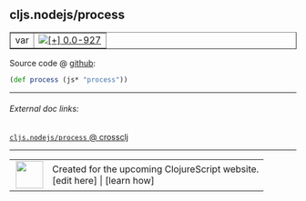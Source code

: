 ## cljs.nodejs/process



 <table border="1">
<tr>
<td>var</td>
<td><a href="https://github.com/cljsinfo/cljs-api-docs/tree/0.0-927"><img valign="middle" alt="[+] 0.0-927" title="Added in 0.0-927" src="https://img.shields.io/badge/+-0.0--927-lightgrey.svg"></a> </td>
</tr>
</table>









Source code @ [github](https://github.com/clojure/clojurescript/blob/r2227/src/cljs/cljs/nodejs.cljs#L8):

```clj
(def process (js* "process"))
```

<!--
Repo - tag - source tree - lines:

 <pre>
clojurescript @ r2227
└── src
    └── cljs
        └── cljs
            └── <ins>[nodejs.cljs:8](https://github.com/clojure/clojurescript/blob/r2227/src/cljs/cljs/nodejs.cljs#L8)</ins>
</pre>

-->

---



###### External doc links:

[`cljs.nodejs/process` @ crossclj](http://crossclj.info/fun/cljs.nodejs.cljs/process.html)<br>

---

 <table>
<tr><td>
<img valign="middle" align="right" width="48px" src="http://i.imgur.com/Hi20huC.png">
</td><td>
Created for the upcoming ClojureScript website.<br>
[edit here] | [learn how]
</td></tr></table>

[edit here]:https://github.com/cljsinfo/cljs-api-docs/blob/master/cljsdoc/cljs.nodejs_process.cljsdoc
[learn how]:https://github.com/cljsinfo/cljs-api-docs/wiki/cljsdoc-files

<!--

This information was too distracting to show to readers, but I'll leave it
commented here since it is helpful to:

- pretty-print the data used to generate this document
- and show how to retrieve that data



The API data for this symbol:

```clj
{:ns "cljs.nodejs",
 :name "process",
 :type "var",
 :source {:code "(def process (js* \"process\"))",
          :title "Source code",
          :repo "clojurescript",
          :tag "r2227",
          :filename "src/cljs/cljs/nodejs.cljs",
          :lines [8]},
 :full-name "cljs.nodejs/process",
 :full-name-encode "cljs.nodejs_process",
 :history [["+" "0.0-927"]]}

```

Retrieve the API data for this symbol:

```clj
;; from Clojure REPL
(require '[clojure.edn :as edn])
(-> (slurp "https://raw.githubusercontent.com/cljsinfo/cljs-api-docs/catalog/cljs-api.edn")
    (edn/read-string)
    (get-in [:symbols "cljs.nodejs/process"]))
```

-->

